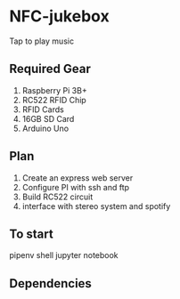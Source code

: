 # NFC-jukebox

Tap to play music

## Required Gear

1) Raspberry Pi 3B+
2) RC522 RFID Chip
3) RFID Cards
4) 16GB SD Card
5) Arduino Uno

## Plan

1) Create an express web server
2) Configure PI with ssh and ftp
3) Build RC522 circuit
4) interface with stereo system and spotify

## To start

pipenv shell
jupyter notebook

## Dependencies
